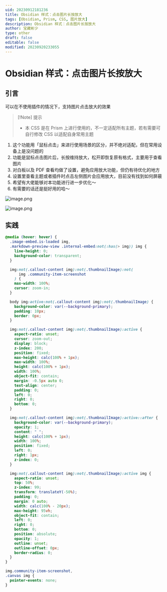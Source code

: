 ```yaml
---
uid: 20230912181236
title: Obsidian 样式：点击图片长按放大
tags: [Obsidian, Prism, CSS, 图片放大]
description: Obsidian 样式：点击图片长按放大
author: 宝藏彬少
type: other
draft: false
editable: false
modified: 20230920233055
---
```


# Obsidian 样式：点击图片长按放大

## 引言

可以在不使用插件的情况下，支持图片点击放大的效果

>[!Note] 提示
>- 本 CSS 是在 Prism 上进行使用的，不一定适配所有主题，若有需要可自行修改 CSS 以适配自身常用主题

1. 这个功能用「鼠标点击」来进行使用场景的区分，并不绝对适配，但在常用设备上是没问题的
2. 功能是鼠标点击图片后，长按维持放大，松开即恢复原有格式，主要用于查看图片
3. 对白板以及 PDF 查看均做了设置，避免应用放大功能，但仍有待优化的地方
4. 设置里查看主题或者插件时点击左侧图片会应用放大，目前没有找到如何屏蔽
5. 希望有大佬能够对本功能进行进一步优化～
6. 有需要的话还是挺好用的哈～

![image.png](https://cdn.pkmer.cn/images/20230912181842.png!pkmer)

![image.png](https://cdn.pkmer.cn/images/20230912181858.png!pkmer)

## 实践

```css
@media (hover: hover) {
  .image-embed.is-loaded img,
  .markdown-preview-view .internal-embed:not(:has(> img)) img {
    line-height: 0;
    background-color: transparent;
  }

  img:not(.callout-content img):not(.thumbnailImage):not(
      img .community-item-screenshot
    ) {
    max-width: 100%;
    cursor: zoom-in;
  }

  body img:active:not(.callout-content img):not(.thumbnailImage) {
    background-color: var(--background-primary);
    padding: 10px;
    border: 0px;
  }

  img:not(.callout-content img):not(.thumbnailImage):active {
    aspect-ratio: unset;
    cursor: zoom-out;
    display: block;
    z-index: 200;
    position: fixed;
    max-height: calc(100% + 1px);
    max-width: 100%;
    height: calc(100% + 1px);
    width: 100%;
    object-fit: contain;
    margin: -0.5px auto 0;
    text-align: center;
    padding: 0;
    left: 0;
    right: 0;
    bottom: 0;
  }

  img:not(.callout-content img):not(.thumbnailImage):active::after {
    background-color: var(--background-primary);
    opacity: 1;
    content: " ";
    height: calc(100% + 1px);
    width: 100%;
    position: fixed;
    left: 0;
    right: 1px;
    z-index: 0;
  }

  img:not(.callout-content img):not(.thumbnailImage):active img {
    aspect-ratio: unset;
    top: 50%;
    z-index: 99;
    transform: translateY(-50%);
    padding: 0;
    margin: 0 auto;
    width: calc(100% - 20px);
    max-height: 95vh;
    object-fit: contain;
    left: 0;
    right: 0;
    bottom: 0;
    position: absolute;
    opacity: 1;
    outline: unset;
    outline-offset: 0px;
    border-radius: 0;
  }
}

img.community-item-screenshot,
.canvas img {
  pointer-events: none;
}
```